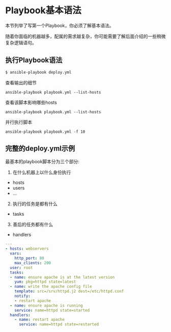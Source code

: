 # Playbook基本语法


本节列举了写第一个Playbook，你必须了解基本语法。

随着你面临的机器越多，配属的需求越复杂，你可能需要了解后面介绍的一些稍微复杂逻辑语句。

## 执行Playbook语法


```bash
$ ansible-playbook deploy.yml
```
查看输出的细节


```
ansible-playbook playbook.yml --list-hosts
```

查看该脚本影响哪些hosts

```
ansible-playbook playbook.yml --list-hosts
```

并行执行脚本

```
ansible-playbook playbook.yml -f 10
```


## 完整的deploy.yml示例

最基本的playbook脚本分为三个部分:
1. 在什么机器上以什么身份执行
  * hosts
  * users
  * ...
2. 执行的任务是都有什么
  * tasks
3. 善后的任务都有什么
  * handlers

```yml
---
- hosts: webservers
  vars:
    http_port: 80
    max_clients: 200
  user: root
  tasks:
  - name: ensure apache is at the latest version
    yum: pkg=httpd state=latest
  - name: write the apache config file
    template: src=/srv/httpd.j2 dest=/etc/httpd.conf
    notify:
    - restart apache
  - name: ensure apache is running
    service: name=httpd state=started
  handlers:
    - name: restart apache
      service: name=httpd state=restarted
```






 

